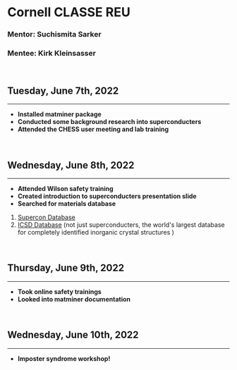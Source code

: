 # **Cornell CLASSE REU**
### Mentor: Suchismita Sarker
### Mentee: Kirk Kleinsasser

<br> 

## Tuesday, June 7th, 2022
---
* **Installed matminer package**
* **Conducted some background research into superconducters**
* **Attended the CHESS user meeting and lab training**

<br> 

## Wednesday, June 8th, 2022
---
* **Attended Wilson safety training**
* **Created introduction to superconducters presentation slide**
* **Searched for materials database**
1. [Supercon Database](https://en.iric.imet-db.ru/DBinfo.asp?idd=51)
2. [ICSD Database](https://icsd.products.fiz-karlsruhe.de/) (not just superconducters, the world's largest database for completely identified inorganic crystal structures )

<br> 

## Thursday, June 9th, 2022
---
* **Took online safety trainings**
* **Looked into matminer documentation**

<br> 

## Wednesday, June 10th, 2022
---
* **Imposter syndrome workshop!**
<!-- * **Looked into matminer documentation** -->